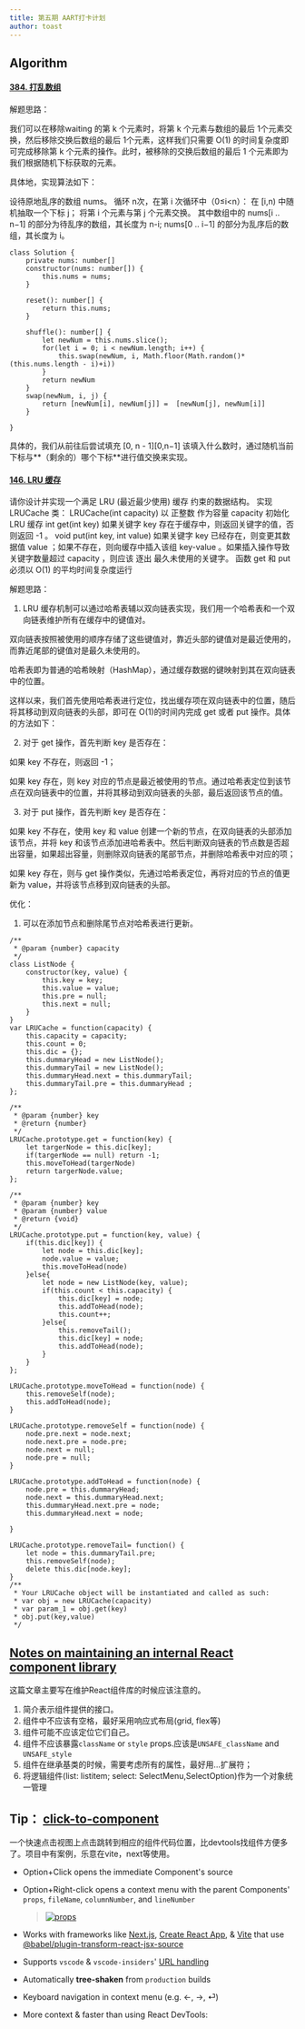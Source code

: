 ```yaml
---
title: 第五期 AART打卡计划
author: toast
---
```


## Algorithm

#### [384. 打乱数组](https://leetcode.cn/problems/shuffle-an-array/)

解题思路：

我们可以在移除waiting 的第 k 个元素时，将第 k 个元素与数组的最后 1个元素交换，然后移除交换后数组的最后 1个元素，这样我们只需要 O(1) 的时间复杂度即可完成移除第 k 个元素的操作。此时，被移除的交换后数组的最后 1 个元素即为我们根据随机下标获取的元素。

具体地，实现算法如下：

设待原地乱序的数组 nums。
循环 n次，在第 i 次循环中（0≤i<n）：
在 [i,n) 中随机抽取一个下标 j；
将第 i 个元素与第 j 个元素交换。
其中数组中的 nums[i .. n−1] 的部分为待乱序的数组，其长度为 n-i; nums[0 .. i−1] 的部分为乱序后的数组，其长度为 i。

```
class Solution {
    private nums: number[]
    constructor(nums: number[]) {
        this.nums = nums;
    }

    reset(): number[] {
        return this.nums;
    }

    shuffle(): number[] {
        let newNum = this.nums.slice();
        for(let i = 0; i < newNum.length; i++) {
            this.swap(newNum, i, Math.floor(Math.random()*(this.nums.length - i)+i))
        }
        return newNum
    }
    swap(newNum, i, j) {
        return [newNum[i], newNum[j]] =  [newNum[j], newNum[i]]
    }
    
}
```

具体的，我们从前往后尝试填充 [0, n - 1][0,n−1] 该填入什么数时，通过随机当前下标与**（剩余的）哪个下标**进行值交换来实现。

#### [146. LRU 缓存](https://leetcode.cn/problems/lru-cache/)

请你设计并实现一个满足  LRU (最近最少使用) 缓存 约束的数据结构。
实现 LRUCache 类：
LRUCache(int capacity) 以 正整数 作为容量 capacity 初始化 LRU 缓存
int get(int key) 如果关键字 key 存在于缓存中，则返回关键字的值，否则返回 -1 。
void put(int key, int value) 如果关键字 key 已经存在，则变更其数据值 value ；如果不存在，则向缓存中插入该组 key-value 。如果插入操作导致关键字数量超过 capacity ，则应该 逐出 最久未使用的关键字。
函数 get 和 put 必须以 O(1) 的平均时间复杂度运行

解题思路：

1. LRU 缓存机制可以通过哈希表辅以双向链表实现，我们用一个哈希表和一个双向链表维护所有在缓存中的键值对。

双向链表按照被使用的顺序存储了这些键值对，靠近头部的键值对是最近使用的，而靠近尾部的键值对是最久未使用的。

哈希表即为普通的哈希映射（HashMap），通过缓存数据的键映射到其在双向链表中的位置。

这样以来，我们首先使用哈希表进行定位，找出缓存项在双向链表中的位置，随后将其移动到双向链表的头部，即可在 O(1)的时间内完成 get 或者 put 操作。具体的方法如下：

2. 对于 get 操作，首先判断 key 是否存在：

如果 key 不存在，则返回 -1；

如果 key 存在，则 key 对应的节点是最近被使用的节点。通过哈希表定位到该节点在双向链表中的位置，并将其移动到双向链表的头部，最后返回该节点的值。

3. 对于 put 操作，首先判断 key 是否存在：

如果 key 不存在，使用 key 和 value 创建一个新的节点，在双向链表的头部添加该节点，并将 key 和该节点添加进哈希表中。然后判断双向链表的节点数是否超出容量，如果超出容量，则删除双向链表的尾部节点，并删除哈希表中对应的项；

如果 key 存在，则与 get 操作类似，先通过哈希表定位，再将对应的节点的值更新为 value，并将该节点移到双向链表的头部。

优化：

1. 可以在添加节点和删除尾节点对哈希表进行更新。

```
/**
 * @param {number} capacity
 */
class ListNode {
    constructor(key, value) {
        this.key = key;
        this.value = value;
        this.pre = null;
        this.next = null;
    }
}
var LRUCache = function(capacity) {
    this.capacity = capacity;
    this.count = 0;
    this.dic = {};
    this.dummaryHead = new ListNode();
    this.dummaryTail = new ListNode();
    this.dummaryHead.next = this.dummaryTail;
    this.dummaryTail.pre = this.dummaryHead ;
};

/** 
 * @param {number} key
 * @return {number}
 */
LRUCache.prototype.get = function(key) {
    let targerNode = this.dic[key];
    if(targerNode == null) return -1;
    this.moveToHead(targerNode)
    return targerNode.value;
};

/** 
 * @param {number} key 
 * @param {number} value
 * @return {void}
 */
LRUCache.prototype.put = function(key, value) {
    if(this.dic[key]) {
        let node = this.dic[key];
        node.value = value;
        this.moveToHead(node)
    }else{
        let node = new ListNode(key, value);
        if(this.count < this.capacity) {
            this.dic[key] = node;
            this.addToHead(node);
            this.count++;
        }else{
            this.removeTail();
            this.dic[key] = node;
            this.addToHead(node);
        }
    }
};

LRUCache.prototype.moveToHead = function(node) {
    this.removeSelf(node);
    this.addToHead(node);
}

LRUCache.prototype.removeSelf = function(node) {
    node.pre.next = node.next;
    node.next.pre = node.pre;
    node.next = null;
    node.pre = null;
}

LRUCache.prototype.addToHead = function(node) {
    node.pre = this.dummaryHead;
    node.next = this.dummaryHead.next;
    this.dummaryHead.next.pre = node;
    this.dummaryHead.next = node;
    
}

LRUCache.prototype.removeTail= function() {
    let node = this.dummaryTail.pre;
    this.removeSelf(node);
    delete this.dic[node.key];
}
/**
 * Your LRUCache object will be instantiated and called as such:
 * var obj = new LRUCache(capacity)
 * var param_1 = obj.get(key)
 * obj.put(key,value)
 */
```

## [Notes on maintaining an internal React component library](https://www.gabe.pizza/notes-on-component-libraries/)

这篇文章主要写在维护React组件库的时候应该注意的。

1. 简介表示组件提供的接口。
2. 组件中不应该有空格，最好采用响应式布局(grid, flex等)
3. 组件可能不应该定位它们自己。
4. 组件不应该暴露`className` or `style` props.应该是`UNSAFE_className` and `UNSAFE_style`
5. 组件在继承基类的时候，需要考虑所有的属性，最好用...扩展符；
6. 将逻辑组件(list: listitem; select: SelectMenu,SelectOption)作为一个对象统一管理

## Tip： [click-to-component](https://github.com/ericclemmons/click-to-component)

一个快速点击视图上点击跳转到相应的组件代码位置，比devtools找组件方便多了。项目中有案例，乐意在vite，next等使用。

- Option+Click opens the immediate Component's source

- Option+Right-click opens a context menu with the parent Components' `props`, `fileName`, `columnNumber`, and `lineNumber`

  > [![props](https://github.com/ericclemmons/click-to-component/raw/main/.github/props.png)](https://github.com/ericclemmons/click-to-component/blob/main/.github/props.png)

- Works with frameworks like [Next.js](https://nextjs.org/), [Create React App](https://create-react-app.dev/), & [Vite](https://github.com/vitejs/vite/tree/main/packages/plugin-react) that use [@babel/plugin-transform-react-jsx-source](https://github.com/babel/babel/tree/master/packages/babel-plugin-transform-react-jsx-source)

- Supports `vscode` & `vscode-insiders`' [URL handling](https://code.visualstudio.com/docs/editor/command-line#_opening-vs-code-with-urls)

- Automatically **tree-shaken** from `production` builds

- Keyboard navigation in context menu (e.g. ←, →, ⏎)

- More context & faster than using React DevTools:

